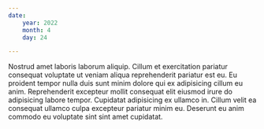 ```yaml
---
date:
    year: 2022
    month: 4
    day: 24

---
```

Nostrud amet laboris laborum aliquip. Cillum et exercitation pariatur consequat voluptate ut veniam aliqua reprehenderit pariatur est eu. Eu proident tempor nulla duis sunt minim dolore qui ex adipisicing cillum eu anim. Reprehenderit excepteur mollit consequat elit eiusmod irure do adipisicing labore tempor. Cupidatat adipisicing ex ullamco in. Cillum velit ea consequat ullamco culpa excepteur pariatur minim eu. Deserunt eu anim commodo eu voluptate sint sint amet cupidatat.
